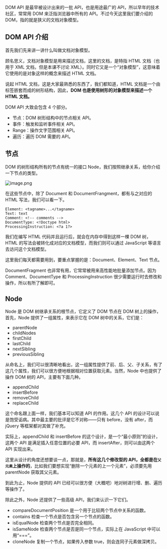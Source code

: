 DOM API 是最早被设计出来的一批 API，也是用途最广的 API，所以早年的技术社区，常常用 DOM 来泛指浏览器中所有的 API。不过今天这里我们要介绍的 DOM，指的就是狭义的文档对象模型。

## DOM API 介绍
首先我们先来讲一讲什么叫做文档对象模型。

顾名思义，文档对象模型是用来描述文档，这里的文档，是特指 HTML 文档（也用于 XML 文档，但是本课不讨论 XML）。同时它又是一个“对象模型”，这意味着它使用的是对象这样的概念来描述 HTML 文档。

说起 HTML 文档，这是大家最熟悉的东西了，我们都知道，HTML 文档是一个由标签嵌套而成的树形结构，因此，**DOM 也是使用树形的对象模型来描述一个 HTML 文档。**

DOM API 大致会包含 4 个部分。
- 节点：DOM 树形结构中的节点相关 API。
- 事件：触发和监听事件相关 API。
- Range：操作文字范围相关 API。
- 遍历：遍历 DOM 需要的 API。

## 节点
DOM 的树形结构所有的节点有统一的接口 Node，我们按照继承关系，给你介绍一下节点的类型。


![image.png](https://p3-juejin.byteimg.com/tos-cn-i-k3u1fbpfcp/d1147098ea2e4e909d4499f25bacf7b4~tplv-k3u1fbpfcp-watermark.image?)

在这些节点中，除了 Document 和 DocumentFrangment，都有与之对应的 HTML 写法，我们可以看一下。
```
Element: <tagname>...</tagname>
Text: text
Comment: <!-- comments -->
DocumentType: <!Doctype html>
ProcessingInstruction: <?a 1?>
```
我们在编写 HTML 代码并且运行后，就会在内存中得到这样一棵 DOM 树，HTML 的写法会被转化成对应的文档模型，而我们则可以通过 JavaScript 等语言去访问这个文档模型。

这里我们每天都需要用到，要重点掌握的是：Document、Element、Text 节点。

DocumentFragment 也非常有用，它常常被用来高性能地批量添加节点。因为 Comment、DocumentType 和 ProcessingInstruction 很少需要运行时去修改和操作，所以有所了解即可。

## Node
Node 是 DOM 树继承关系的根节点，它定义了 DOM 节点在 DOM 树上的操作，首先，Node 提供了一组属性，来表示它在 DOM 树中的关系，它们是：
- parentNode
- childNodes
- firstChild
- lastChild
- nextSibling
- previousSibling

从命名上，我们可以很清晰地看出，这一组属性提供了前、后、父、子关系，有了这几个属性，我们可以很方便地根据相对位置获取元素。当然，Node 中也提供了操作 DOM 树的 API，主要有下面几种。
- appendChild
- insertBefore
- removeChild
- replaceChild

这个命名跟上面一样，我们基本可以知道 API 的作用。这几个 API 的设计可以说是饱受诟病。其中最主要的批评是它不对称——只有 before，没有 after，而 jQuery 等框架都对其做了补充。

实际上，appendChild 和 insertBefore 的这个设计，是一个“最小原则”的设计，这两个 API 是满足插入任意位置的必要 API，而 insertAfter，则可以由这两个 API 实现出来。

这里从设计的角度还想要谈一点，那就是，**所有这几个修改型的 API，全都是在`父元素`上操作的**，比如我们要想实现“删除一个元素的上一个元素”，必须要先用 parentNode 获取其父元素。

到此为止，Node 提供的 API 已经可以很方便（大概吧）地对树进行增、删、遍历等操作了。

除此之外，Node 还提供了一些高级 API，我们来认识一下它们。
- compareDocumentPosition 是一个用于比较两个节点中关系的函数。
- contains 检查一个节点是否包含另一个节点的函数。
- isEqualNode 检查两个节点是否完全相同。
- isSameNode 检查两个节点是否是同一个节点，实际上在 JavaScript 中可以用“===”。
- cloneNode 复制一个节点，如果传入参数 true，则会连同子元素做深拷贝。


